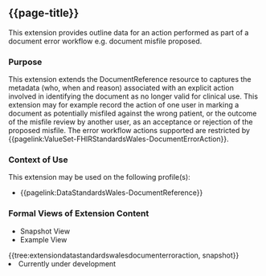 <div class="warning"><span class="ImplementWarn"></span></div>

## {{page-title}}
This extension provides outline data for an action performed as part of a document error workflow e.g. document misfile proposed.

### Purpose
This extension extends the DocumentReference resource to captures the metadata (who, when and reason) associated with an explicit action involved in identifying the document as no longer valid for clinical use.  This extension may for example record the action of one user in marking a document as potentially misfiled against the wrong patient, or the outcome of the misfile review by another user, as an acceptance or rejection of the proposed misfile.  The error workflow actions supported are restricted by {{pagelink:ValueSet-FHIRStandardsWales-DocumentErrorAction}}.

### Context of Use
This extension may be used on the following profile(s):
* {{pagelink:DataStandardsWales-DocumentReference}}

### Formal Views of Extension Content
<div class="tab-wrap">
  <ul class="tab-head">
    <li class="tablink tab-active" onclick="openCity(this,'tabsnap')" data-target="tabsnap">
      Snapshot View
    </li>
    <li class="tablink" onclick="openCity(this,'tabeg')" data-target="tabeg">
      Example View
    </li>
  </ul>
  <div class="tab-main">
    <div id="tabsnap" class="tabcontent active">      
      {{tree:extensiondatastandardswalesdocumenterroraction, snapshot}}
    </div>
    <div id="tabeg" class="tabcontent">
      <list>
         <li>Currently under development</li>
      </list>
    </div>
  </div>
</div>